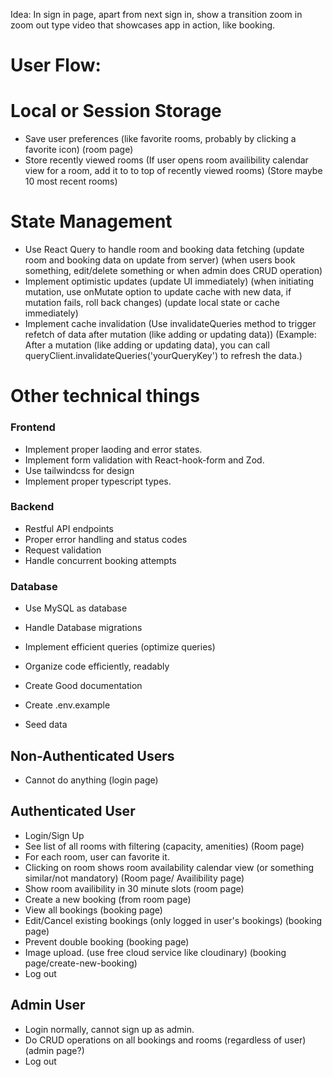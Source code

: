 Idea: In sign in page, apart from next sign in, show a transition zoom in zoom out type video that showcases app in action, like booking.
# User Flow:
# Local or Session Storage
- Save user preferences (like favorite rooms, probably by clicking a favorite icon) (room page)
- Store recently viewed rooms (If user opens room availibility calendar view for a room, add it to to top of recently viewed rooms) (Store maybe 10 most recent rooms)

# State Management
- Use React Query to handle room and booking data fetching (update room and booking data on update from server) (when users book something, edit/delete something or when admin does CRUD operation)
- Implement optimistic updates (update UI immediately) (when initiating mutation, use onMutate option to update cache with new data, if mutation fails, roll back changes) (update local state or cache immediately)
- Implement cache invalidation (Use invalidateQueries method to trigger refetch of data after mutation (like adding or updating data)) (Example: After a mutation (like adding or updating data), you can call queryClient.invalidateQueries('yourQueryKey') to refresh the data.)

# Other technical things
### Frontend
- Implement proper laoding and error states.
- Implement form validation with React-hook-form and Zod.
- Use tailwindcss for design
- Implement proper typescript types.
### Backend
- Restful API endpoints
- Proper error handling and status codes
- Request validation
- Handle concurrent booking attempts
### Database
- Use MySQL as database
- Handle Database migrations
- Implement efficient queries (optimize queries)

- Organize code efficiently, readably
- Create Good documentation
- Create .env.example
- Seed data

## Non-Authenticated Users

- Cannot do anything (login page)

## Authenticated User

- Login/Sign Up
- See list of all rooms with filtering (capacity, amenities) (Room page)
- For each room, user can favorite it.
- Clicking on room shows room availability calendar view (or something similar/not mandatory) (Room page/ Availibility page)
- Show room availibility in 30 minute slots (room page)
- Create a new booking (from room page)
- View all bookings (booking page)
- Edit/Cancel existing bookings (only logged in user's bookings) (booking page)
- Prevent double booking (booking page)
- Image upload. (use free cloud service like cloudinary) (booking page/create-new-booking)
- Log out

## Admin User

- Login normally, cannot sign up as admin.
- Do CRUD operations on all bookings and rooms (regardless of user) (admin page?)
- Log out


